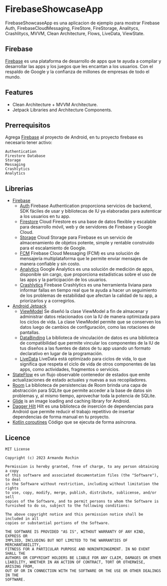 # FirebaseShowcaseApp
FirebaseShowcaseApp es una aplicacion de ejemplo para mostrar Firebase Auth, FirebaseCloudMessaging, FireStore, FireStorage, Analitycs, Crashlitycs, MVVM, Clean Architecture, Flows, LiveData, ViewState.

## Firebase
<a href="https://firebase.google.com/">Firebase</a> es una plataforma de desarrollo de apps que te ayuda a compilar y desarrollar las apps y los juegos que les encantan a los usuarios. Con el respaldo de Google y la confianza de millones de empresas de todo el mundo. 

## Features
* Clean Architecture + MVVM Architecture.
* Jetpack Libraries and Architecture Components.

## Prerrequisitos
Agrega [Firebase](https://firebase.google.com/docs/android/setup) al proyecto de Android, en tu proyecto firebase es necesario tener activo:
```
Authentication
Firestore Database
Storage
Messaging
Crashlytics
Analytics
```

## Librerias
* [Firebase](https://firebase.google.com/)
  * [Auth](https://firebase.google.com/docs/auth) Firebase Authentication proporciona servicios de backend, SDK fáciles de usar y bibliotecas de IU ya elaboradas para autenticar a los usuarios en tu app.
  * [Firestore](https://firebase.google.com/docs/firestore) Cloud Firestore es una base de datos flexible y escalable para desarrollo móvil, web y de servidores de Firebase y Google Cloud. 
  * [Storage](https://firebase.google.com/docs/storage) Cloud Storage para Firebase es un servicio de almacenamiento de objetos potente, simple y rentable construido para el escalamiento de Google. 
  * [FCM](https://firebase.google.com/docs/cloud-messaging) Firebase Cloud Messaging (FCM) es una solución de mensajería multiplataforma que le permite enviar mensajes de manera confiable y sin costo.
  * [Analytics](https://firebase.google.com/docs/analytics) Google Analytics es una solución de medición de apps, disponible sin cargo, que proporciona estadísticas sobre el uso de las apps y la participación de los usuarios. 
  * [Crashlytics](https://firebase.google.com/docs/crashlytics) Firebase Crashlytics es una herramienta liviana para informar fallas en tiempo real que te ayuda a hacer un seguimiento de los problemas de estabilidad que afectan la calidad de tu app, a priorizarlos y a corregirlos. 
* [Android Jetpack](https://developer.android.com/jetpack)
   * [ViewModel](https://developer.android.com/topic/libraries/architecture/viewmodel) Se diseñó la clase ViewModel a fin de almacenar y administrar datos relacionados con la IU de manera optimizada para los ciclos de vida. La clase ViewModel permite que se conserven los datos luego de cambios de configuración, como las rotaciones de pantallas.
   * [DataBinding](https://developer.android.com/topic/libraries/data-binding/) La biblioteca de vinculación de datos es una biblioteca de compatibilidad que permite vincular los componentes de la IU de tus diseños a las fuentes de datos de tu app usando un formato declarativo en lugar de la programación.
   * [LiveData](https://developer.android.com/topic/libraries/architecture/livedata) LiveData está optimizado para ciclos de vida, lo que significa que respeta el ciclo de vida de otros componentes de las apps, como actividades, fragmentos o servicios.
* [StateFlow](https://developer.android.com/kotlin/flow/stateflow-and-sharedflow) es un flujo observable contenedor de estados que emite actualizaciones de estado actuales y nuevas a sus recopiladores.
* [Room](https://developer.android.com/jetpack/androidx/releases/room) La biblioteca de persistencias de Room brinda una capa de abstracción para SQLite que permite acceder a la base de datos sin problemas y, al mismo tiempo, aprovechar toda la potencia de SQLite.
* [Glide](https://github.com/bumptech/glide) is an image loading and caching library for Android.
* [Dagger Hilt](https://developer.android.com/training/dependency-injection/hilt-android) Hilt es una biblioteca de inserción de dependencias para Android que permite reducir el trabajo repetitivo de insertar dependencias de forma manual en tu proyecto.
* [Kotlin coroutines](https://developer.android.com/kotlin/coroutines) Código que se ejecuta de forma asíncrona.

## Licence
    MIT License

    Copyright (c) 2023 Armando Rochin

    Permission is hereby granted, free of charge, to any person obtaining a copy
    of this software and associated documentation files (the "Software"), to deal
    in the Software without restriction, including without limitation the rights
    to use, copy, modify, merge, publish, distribute, sublicense, and/or sell
    copies of the Software, and to permit persons to whom the Software is
    furnished to do so, subject to the following conditions:

    The above copyright notice and this permission notice shall be included in all
    copies or substantial portions of the Software.

    THE SOFTWARE IS PROVIDED "AS IS", WITHOUT WARRANTY OF ANY KIND, EXPRESS OR
    IMPLIED, INCLUDING BUT NOT LIMITED TO THE WARRANTIES OF MERCHANTABILITY,
    FITNESS FOR A PARTICULAR PURPOSE AND NONINFRINGEMENT. IN NO EVENT SHALL THE
    AUTHORS OR COPYRIGHT HOLDERS BE LIABLE FOR ANY CLAIM, DAMAGES OR OTHER
    LIABILITY, WHETHER IN AN ACTION OF CONTRACT, TORT OR OTHERWISE, ARISING FROM,
    OUT OF OR IN CONNECTION WITH THE SOFTWARE OR THE USE OR OTHER DEALINGS IN THE
    SOFTWARE.

